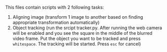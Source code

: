 This files contain scripts with 2 following tasks:
1. Aligning image (transform 1 image to another based on finding appropriate transformation automatically)
2. Object tracking (run the srcipt tracker.py. After running the web camera will be enabled and you see the square in the middle of the blurred video frame. Put the object you want to be tracked and press `whitespace`. The tracking will be started. Press `esc` for cancel)
